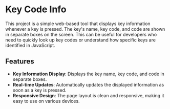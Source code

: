 # Key Code Info

This project is a simple web-based tool that displays key information whenever a key is pressed. The key's name, key code, and code are shown in separate boxes on the screen. This can be useful for developers who need to quickly look up key codes or understand how specific keys are identified in JavaScript.

## Features

- **Key Information Display**: Displays the key name, key code, and code in separate boxes.
- **Real-time Updates**: Automatically updates the displayed information as soon as a key is pressed.
- **Responsive Design**: The page layout is clean and responsive, making it easy to use on various devices.

